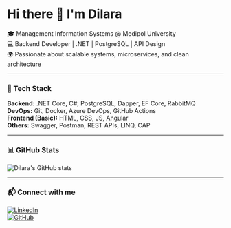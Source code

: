 # Hi there 👋 I'm Dilara

🎓 Management Information Systems @ Medipol University  
💻 Backend Developer | .NET | PostgreSQL | API Design  
🌍 Passionate about scalable systems, microservices, and clean architecture

---

### 🔧 Tech Stack
**Backend:** .NET Core, C#, PostgreSQL, Dapper, EF Core, RabbitMQ  
**DevOps:** Git, Docker, Azure DevOps, GitHub Actions  
**Frontend (Basic):** HTML, CSS, JS, Angular  
**Others:** Swagger, Postman, REST APIs, LINQ, CAP

---

### 📊 GitHub Stats
![Dilara's GitHub stats](https://github-readme-stats.vercel.app/api?username=dilaragirgin1&show_icons=true&theme=radical)

---

### 📬 Connect with me
[![LinkedIn](https://img.shields.io/badge/LinkedIn-dilaragirgin1-blue)](https://www.linkedin.com/in/dgirgin)  
[![GitHub](https://img.shields.io/badge/GitHub-dilaragirgin1-black)](https://github.com/dilaragirgin1)
